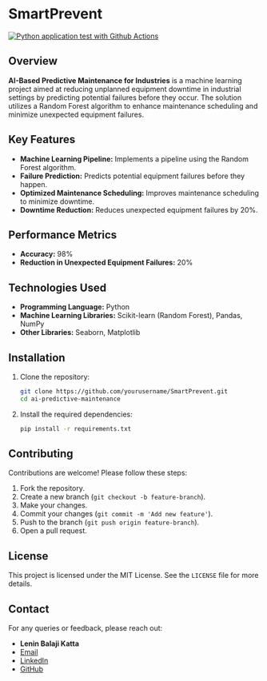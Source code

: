 # SmartPrevent
[![Python application test with Github Actions](https://github.com/LeninKatta45/SmartPrevent/actions/workflows/main.yml/badge.svg)](https://github.com/LeninKatta45/SmartPrevent/actions/workflows/main.yml)
## Overview

**AI-Based Predictive Maintenance for Industries** is a machine learning project aimed at reducing unplanned equipment downtime in industrial settings by predicting potential failures before they occur. The solution utilizes a Random Forest algorithm to enhance maintenance scheduling and minimize unexpected equipment failures.

## Key Features

- **Machine Learning Pipeline:** Implements a pipeline using the Random Forest algorithm.
- **Failure Prediction:** Predicts potential equipment failures before they happen.
- **Optimized Maintenance Scheduling:** Improves maintenance scheduling to minimize downtime.
- **Downtime Reduction:** Reduces unexpected equipment failures by 20%.

## Performance Metrics

- **Accuracy:** 98%
- **Reduction in Unexpected Equipment Failures:** 20%

## Technologies Used

- **Programming Language:** Python
- **Machine Learning Libraries:** Scikit-learn (Random Forest), Pandas, NumPy
- **Other Libraries:** Seaborn, Matplotlib

## Installation

1. Clone the repository:

    ```bash
    git clone https://github.com/yourusername/SmartPrevent.git
    cd ai-predictive-maintenance
    ```

2. Install the required dependencies:

    ```bash
    pip install -r requirements.txt
    ```
## Contributing

Contributions are welcome! Please follow these steps:

1. Fork the repository.
2. Create a new branch (`git checkout -b feature-branch`).
3. Make your changes.
4. Commit your changes (`git commit -m 'Add new feature'`).
5. Push to the branch (`git push origin feature-branch`).
6. Open a pull request.

## License

This project is licensed under the MIT License. See the `LICENSE` file for more details.

## Contact

For any queries or feedback, please reach out:

- **Lenin Balaji Katta**
- [Email](mailto:leninbalaji45@gmail.com)
- [LinkedIn](https://www.linkedin.com/in/leninkatta)
- [GitHub](https://github.com/LeninKatta45)
